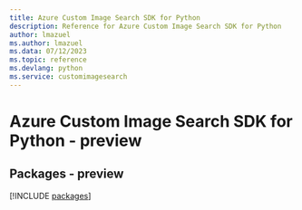 ```yaml
---
title: Azure Custom Image Search SDK for Python
description: Reference for Azure Custom Image Search SDK for Python
author: lmazuel
ms.author: lmazuel
ms.data: 07/12/2023
ms.topic: reference
ms.devlang: python
ms.service: customimagesearch
---
```

# Azure Custom Image Search SDK for Python - preview
## Packages - preview
[!INCLUDE [packages](custom-image-search-index.md)]